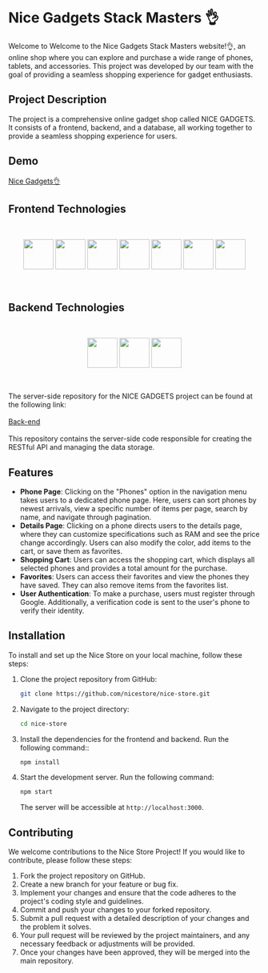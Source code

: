 # Nice Gadgets Stack Masters 👌

Welcome to Welcome to the Nice Gadgets Stack Masters website!👌, an online shop where you can explore and purchase a wide range of phones, tablets, and accessories. This project was developed by our team with the goal of providing a seamless shopping experience for gadget enthusiasts.

## Project Description
The project is a comprehensive online gadget shop called NICE GADGETS. It consists of a frontend, backend, and a database, all working together to provide a seamless shopping experience for users.

## Demo
[Nice Gadgets👌](https://fe-jan-23-breaking-bad-code.github.io/product_catalog/)

## Frontend Technologies
<br />
<p align="center">
  <img height="60" src="https://user-images.githubusercontent.com/25181517/183897015-94a058a6-b86e-4e42-a37f-bf92061753e5.png">
  <img height="60" src="https://user-images.githubusercontent.com/25181517/187896150-cc1dcb12-d490-445c-8e4d-1275cd2388d6.png">
  <img height="60" src="https://user-images.githubusercontent.com/25181517/183890598-19a0ac2d-e88a-4005-a8df-1ee36782fde1.png"> 
  <img height="60" src="https://user-images.githubusercontent.com/25181517/117447155-6a868a00-af3d-11eb-9cfe-245df15c9f3f.png">
  <img height="60" src="https://user-images.githubusercontent.com/25181517/192158954-f88b5814-d510-4564-b285-dff7d6400dad.png"> 
  <img height="60" src="https://user-images.githubusercontent.com/25181517/183898674-75a4a1b1-f960-4ea9-abcb-637170a00a75.png"> 
  <img height="60" src="https://user-images.githubusercontent.com/25181517/192158956-48192682-23d5-4bfc-9dfb-6511ade346bc.png">
</p>
<br />

## Backend Technologies
<br />
<p align="center">
 <img height="60" src="https://user-images.githubusercontent.com/25181517/183859966-a3462d8d-1bc7-4880-b353-e2cbed900ed6.png">
 <img height="60" src="https://user-images.githubusercontent.com/25181517/183568594-85e280a7-0d7e-4d1a-9028-c8c2209e073c.png"> 
 <img height="60" src="https://user-images.githubusercontent.com/25181517/121401671-49102800-c959-11eb-9f6f-74d49a5e1774.png">
</p>
<br />

The server-side repository for the NICE GADGETS project can be found at the following link: 
<br />
<br />
[Back-end](https://github.com/fe-jan-23-Breaking-Bad-Code/product_catalog-api)
<br />
<br />
This repository contains the server-side code responsible for creating the RESTful API and managing the data storage.
 
## Features
- **Phone Page**: Clicking on the "Phones" option in the navigation menu takes users to a dedicated phone page. Here, users can sort phones by newest arrivals, view a specific number of items per page, search by name, and navigate through pagination.
- **Details Page**: Clicking on a phone directs users to the details page, where they can customize specifications such as RAM and see the price change accordingly. Users can also modify the color, add items to the cart, or save them as favorites.
- **Shopping Cart**: Users can access the shopping cart, which displays all selected phones and provides a total amount for the purchase.
- **Favorites**: Users can access their favorites and view the phones they have saved. They can also remove items from the favorites list.
- **User Authentication**: To make a purchase, users must register through Google. Additionally, a verification code is sent to the user's phone to verify their identity.

## Installation

To install and set up the Nice Store on your local machine, follow these steps:

1. Clone the project repository from GitHub:

   ```bash
   git clone https://github.com/nicestore/nice-store.git
   ```

2. Navigate to the project directory:

   ```bash
   cd nice-store
   ```

3. Install the dependencies for the frontend and backend. Run the following command::

   ```bash
   npm install
   ```

6. Start the development server. Run the following command:

   ```bash
   npm start
   ```

   The server will be accessible at `http://localhost:3000`.

## Contributing

We welcome contributions to the Nice Store Project! If you would like to contribute, please follow these steps:

1. Fork the project repository on GitHub.
2. Create a new branch for your feature or bug fix.
3. Implement your changes and ensure that the code adheres to the project's coding style and guidelines.
4. Commit and push your changes to your forked repository.
5. Submit a pull request with a detailed description of your changes and the problem it solves.
6. Your pull request will be reviewed by the project maintainers, and any necessary feedback or adjustments will be provided.
7. Once your changes have been approved, they will be merged into the main repository.

